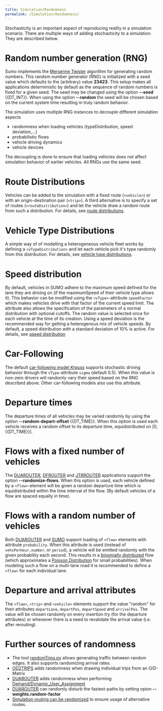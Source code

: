 ```yaml
---
title: Simulation/Randomness
permalink: /Simulation/Randomness/
---
```


Stochasticity is an important aspect of reproducing reality in a
simulation scenario. There are multiple ways of adding stochasticity to
a simulation. They are described below.

# Random number generation (RNG)

Sumo implements the [Mersenne
Twister](http://en.wikipedia.org/wiki/Mersenne_twister) algorithm for
generating random numbers. This random number generator (RNG) is
initialized with a seed value which defaults to the (arbitrary) value
**23423**. This setup makes all applications deterministic by default as
the sequence of random numbers is fixed for a given seed. The seed may
be changed using the option **--seed** {{DT_INT}}. When using the option **--random** the seed will be
chosen based on the current system time resulting in truly random
behavior.

The simulation uses multiple RNG instances to decouple different
simulation aspects

- randomness when loading vehicles (typeDistribution, speed
  deviation,...)
- probabilistic flows
- vehicle driving dynamics
- vehicle devices

The decoupling is done to ensure that loading vehicles does not affect
simulation behavior of earlier vehicles. All RNGs use the same seed.

# Route Distributions

Vehicles can be added to the simulation with a fixed route (`<vehicle>`) or with an origin-destination pair (`<trip>`).
A third alternative is to specify a set of routes (`<routeDistribution>`) and let the vehicle draw a random route from such a distribution. For details, see [route distributions](../Definition_of_Vehicles,_Vehicle_Types,_and_Routes.md#route_distributions).

# Vehicle Type Distributions

A simple way of of modelling a heterogeneous vehicle fleet works by defining a `<vTypeDistribution>` and let each vehicle pick it's type randomly from this distribution. For details, see [vehicle type distributions](../Definition_of_Vehicles,_Vehicle_Types,_and_Routes.md#vehicle_type_distributions).

# Speed distribution

By default, vehicles in SUMO adhere to the maximum speed defined for the
lane they are driving on (if the maximumSpeed of their vehicle type
allows it). This behavior can be modified using the `<vType>`-attribute `speedFactor` which
makes vehicles drive with that factor of the current speed limit. The
attribute also allows the specification of the parameters of a normal
distribution with optional cutoffs. The random value is selected once
for each vehicle at the time of its creation. Using a speed deviation is
the recommended way for getting a heterogenous mix of vehicle speeds.
By default, a speed distribution with a standard deviation of 10% is active.
For details, see [speed distribution](../Definition_of_Vehicles,_Vehicle_Types,_and_Routes.md#speed_distributions)

# Car-Following

The default [car-following model
*Krauss*](../Definition_of_Vehicles,_Vehicle_Types,_and_Routes.md#car-following_models)
supports stochastic driving behavior through the `vType`-attribute `sigma` (default
0.5). When this value is non-zero drivers will randomly vary their speed
based on the RNG described above. Other car-following models also use
this attribute.

# Departure times

The departure times of all vehicles may be varied randomly by using the
option **--random-depart-offset** {{DT_TIME}}. When this option is used each vehicle receives a random offset
to its departure time, equidistributed on \[0, {{DT_TIME}}\].

# Flows with a fixed number of vehicles

The [DUAROUTER](../DUAROUTER.md), [DFROUTER](../DFROUTER.md)
and [JTRROUTER](../JTRROUTER.md) applications support the option **--randomize-flows**.
When this option is used, each vehicle defined by a `<flow>`-element will be
given a random departure time which is equidistributed within the time
interval of the flow. (By default vehicles of a flow are spaced equally
in time).

# Flows with a random number of vehicles

Both [DUAROUTER](../DUAROUTER.md) and [SUMO](../SUMO.md)
support loading of `<flow>` elements with attribute `probability`. When this attribute is
used (instead of `vehsPerHour,number`, or `period`), a vehicle will be emitted randomly with the
given probability each second. This results in a [binomially
distributed](https://en.wikipedia.org/wiki/Binomial_distribution) flow
(which approximates a [Poisson
Distribution](https://en.wikipedia.org/wiki/Poisson_distribution) for
small probabilities). When modeling such a flow on a multi-lane road it
is recommended to define a `<flow>` for each individual lane.

# Departure and arrival attributes

The `<flow>`, `<trip>` and `<vehicle>` elements support the value "random" for their attributes `departLane`, `departPos`,
`departSpeed` and `arrivalPos`. The value will be chosen randomly on every insertion try (for the
departure attributes) or whenever there is a need to revalidate the
arrival value (i.e. after rerouting).

# Further sources of randomness

- The tool [randomTrips.py](../Tools/Trip.md#randomtripspy)
  allows generating traffic between random edges. It also supports
  randomizing arrival rates.
- [OD2TRIPS](../OD2TRIPS.md) adds randomness when drawing
  individual trips from an O/D-Matrix
- [DUAROUTER](../DUAROUTER.md) adds randomness when performing
  [Demand/Dynamic_User_Assignment](../Demand/Dynamic_User_Assignment.md)
- [DUAROUTER](../DUAROUTER.md) can randomly disturb the fastest-paths by setting opion **--weights.random-factor**
- [Simulation routing can be
  randomized](../Demand/Automatic_Routing.md#randomness) to
  ensure usage of alternative routes.
